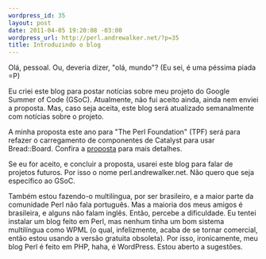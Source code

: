 ```yaml
--- 
wordpress_id: 35
layout: post
date: 2011-04-05 19:20:08 -03:00
wordpress_url: http://perl.andrewalker.net/?p=35
title: Introduzindo o blog
---
```

Olá, pessoal. Ou, deveria dizer, "olá, mundo"? (Eu sei, é uma péssima piada =P)

Eu criei este blog para postar notícias sobre meu projeto do Google Summer of Code (GSoC). Atualmente, não fui aceito ainda, ainda nem enviei a proposta. Mas, caso seja aceita, este blog será atualizado semanalmente com notícias sobre o projeto.

A minha proposta este ano para "The Perl Foundation" (TPF) será para refazer o carregamento de componentes de Catalyst para usar Bread::Board. Confira a <a href="/proposal-rework-catalyst-component-setup-code/">proposta</a> para mais detalhes.

Se eu for aceito, e concluir a proposta, usarei este blog para falar de projetos futuros. Por isso o nome perl.andrewalker.net. Não quero que seja específico ao GSoC.

Também estou fazendo-o multilíngua, por ser brasileiro, e a maior parte da comunidade Perl não fala português. Mas a maioria dos meus amigos é brasileira, e alguns não falam inglês. Então, percebe a dificuldade. Eu tentei instalar um blog feito em Perl, mas nenhum tinha um bom sistema multilíngua como WPML (o qual, infelizmente, acaba de se tornar comercial, então estou usando a versão gratuita obsoleta). Por isso, ironicamente, meu blog Perl é feito em PHP, haha, é WordPress. Estou aberto a sugestões.

